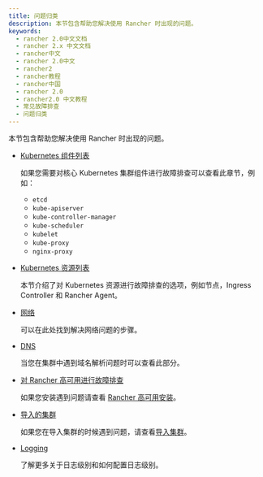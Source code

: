 ```yaml
---
title: 问题归类
description: 本节包含帮助您解决使用 Rancher 时出现的问题。
keywords:
  - rancher 2.0中文文档
  - rancher 2.x 中文文档
  - rancher中文
  - rancher 2.0中文
  - rancher2
  - rancher教程
  - rancher中国
  - rancher 2.0
  - rancher2.0 中文教程
  - 常见故障排查
  - 问题归类
---
```


本节包含帮助您解决使用 Rancher 时出现的问题。

- [Kubernetes 组件列表](/docs/rancher2/troubleshooting/kubernetes-components/_index)

  如果您需要对核心 Kubernetes 集群组件进行故障排查可以查看此章节，例如：

  - `etcd`
  - `kube-apiserver`
  - `kube-controller-manager`
  - `kube-scheduler`
  - `kubelet`
  - `kube-proxy`
  - `nginx-proxy`

- [Kubernetes 资源列表](/docs/rancher2/troubleshooting/kubernetes-resources/_index)

  本节介绍了对 Kubernetes 资源进行故障排查的选项，例如节点，Ingress Controller 和 Rancher Agent。

- [网络](/docs/rancher2/troubleshooting/networking/_index)

  可以在此处找到解决网络问题的步骤。

- [DNS](/docs/rancher2/troubleshooting/dns/_index)

  当您在集群中遇到域名解析问题时可以查看此部分。

- [对 Rancher 高可用进行故障排查](/docs/rancher2/troubleshooting/rancherha/_index)

  如果您安装遇到问题请查看 [Rancher 高可用安装](/docs/rancher2/installation_new/k8s-install/_index)。

- [导入的集群](/docs/rancher2/troubleshooting/imported-clusters/_index)

  如果您在导入集群的时候遇到问题，请查看[导入集群](/docs/rancher2/cluster-provisioning/imported-clusters/_index)。

- [Logging](/docs/rancher2/troubleshooting/logging/_index)

  了解更多关于日志级别和如何配置日志级别。
